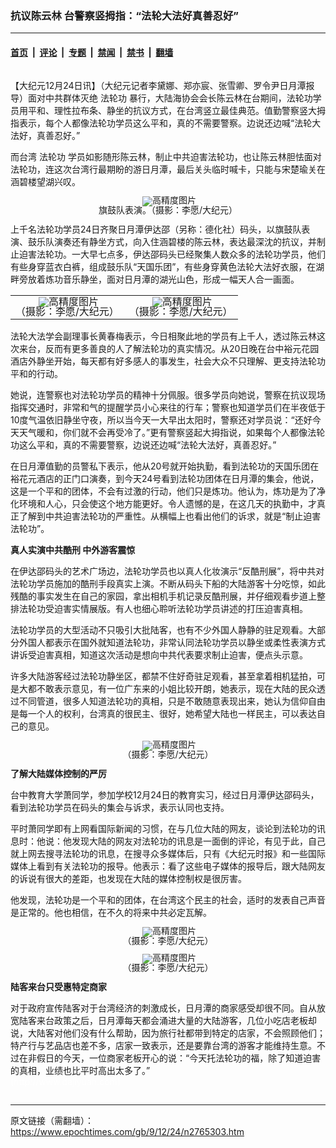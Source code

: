 ### 抗议陈云林 台警察竖拇指：“法轮大法好真善忍好”

---

#### [首页](../../../..?n2765303) &nbsp;|&nbsp; [评论](../../../../../epoch-comment?n2765303) &nbsp;|&nbsp; [专题](../../../../../epoch-special?n2765303) &nbsp;|&nbsp; [禁闻](../../../../../epoch-news?n2765303) &nbsp;|&nbsp; [禁书](../../../../../books?n2765303) &nbsp;|&nbsp; [翻墙](https://github.com/gfw-breaker/nogfw/blob/master/README.md?n2765303)


<div class="column" id="artbody" itemprop="articleBody">
 <!-- article content begin -->
 <p>
  【大纪元12月24日讯】（大纪元记者李黛娜、郑亦宸、张雪卿、罗令尹日月潭报导）面对中共群体灭绝
  <ok href="https://www.epochtimes.com/gb/tag/%E6%B3%95%E8%BD%AE%E5%8A%9F.html">
   法轮功
  </ok>
  暴行，大陆海协会会长陈云林在台期间，法轮功学员用平和、理性拉布条、静坐的抗议方式，在台湾竖立最佳典范。值勤警察竖大拇指表示，每个人都像法轮功学员这么平和，真的不需要警察。边说还边喊“法轮大法好，真善忍好。”
 </p>
 <p>
  而台湾
  <ok href="https://www.epochtimes.com/gb/tag/%E6%B3%95%E8%BD%AE%E5%8A%9F.html">
   法轮功
  </ok>
  学员如影随形陈云林，制止中共迫害法轮功，也让陈云林胆怯面对法轮功，连这次台湾行最期盼的游日月潭，最后关头临时喊卡，只能与宋楚瑜关在涵碧楼望湖兴叹。
 </p>
 <p>
  <!--image v 1.0-->
 </p>
 <div style="line-height: 90%; text-align: center;">
  <ok href=" https://i.epochtimes.com/assets/uploads/2016/04/912241031461665-450x301.jpg" rel="noreferrer noopener" target="_blank">
   <img alt="" class="size-medium wp-image-7606115" src="https://i.epochtimes.com/assets/uploads/2016/04/912241031461665-450x301.jpg" title=""/>
  </ok>
  <img alt="高精度图片" border="0" src="//www.epochtimes.com/images/highRes.jpg">
   <br/>
   <span class="bn12">
    旗鼓队表演。（摄影：李愿/大纪元）
   </span>
  </img>
 </div>
 <p>
  <!-- -->
 </p>
 <p>
  上千名法轮功学员24日齐聚日月潭伊达邵（另称：德化社）码头，以旗鼓队表演、鼓乐队演奏还有静坐方式，向入住涵碧楼的陈云林，表达最深沈的抗议，并制止迫害法轮功。一大早七点多，伊达邵码头已经聚集人数众多的法轮功学员，他们有些身穿蓝衣白裤，组成鼓乐队“天国乐团”，有些身穿黄色法轮大法好衣服，在湖畔旁放着炼功音乐静坐，面对日月潭的湖光山色，形成一幅天人合一画面。
 </p>
 <p>
  <!--image v 1.0-->
 </p>
 <table align="center" border="0">
  <tr valign="top">
   <td>
    <div style="line-height: 90%; text-align: center;">
     <ok href=" https://i.epochtimes.com/assets/uploads/2016/04/912241031471665-450x301.jpg" rel="noreferrer noopener" target="_blank">
      <img alt="" class="size-medium wp-image-7606116" src="https://i.epochtimes.com/assets/uploads/2016/04/912241031471665-450x301.jpg" title=""/>
     </ok>
     <img alt="高精度图片" border="0" src="//www.epochtimes.com/images/highRes.jpg">
      <br/>
      <span class="bn12">
       （摄影：李愿/大纪元）
      </span>
     </img>
    </div>
   </td>
   <td>
    <div style="line-height: 90%; text-align: center;">
     <ok href=" https://i.epochtimes.com/assets/uploads/2016/04/912241031481665-450x299.jpg" rel="noreferrer noopener" target="_blank">
      <img alt="" class="size-medium wp-image-7606117" src="https://i.epochtimes.com/assets/uploads/2016/04/912241031481665-450x299.jpg" title=""/>
     </ok>
     <img alt="高精度图片" border="0" src="//www.epochtimes.com/images/highRes.jpg">
      <br/>
      <span class="bn12">
       （摄影：李愿/大纪元）
      </span>
     </img>
    </div>
   </td>
  </tr>
 </table>
 <p>
  <!-- -->
 </p>
 <p>
  法轮大法学会副理事长黄春梅表示，今日相聚此地的学员有上千人，透过陈云林这次来台，反而有更多善良的人了解法轮功的真实情况。从20日晚在台中裕元花园酒店外静坐开始，每天都有好多感人的事发生，社会大众不只理解、更支持法轮功平和的行动。
 </p>
 <p>
  她说，连警察也对法轮功学员的精神十分佩服。很多学员向她说，警察在抗议现场指挥交通时，非常和气的提醒学员小心来往的行车；警察也知道学员们在半夜低于10度气温依旧静坐守夜，所以当今天一大早出太阳时，警察还对学员说：“还好今天天气暖和，你们就不会再受冷了。”更有警察竖起大拇指说，如果每个人都像法轮功这么平和，真的不需要警察，边说还边喊“法轮大法好，真善忍好。”
 </p>
 <p>
  在日月潭值勤的员警私下表示，他从20号就开始执勤，看到法轮功的天国乐团在裕花元酒店的正门口演奏，到今天24号看到法轮功团体在日月潭的集会，他说，这是一个平和的团体，不会有过激的行动，他们只是炼功。他认为，炼功是为了净化环境和人心，只会使这个地方能更好。令人遗憾的是，在这几天的执勤中，才真正了解到中共迫害法轮功的严重性。从横幅上也看出他们的诉求，就是“制止迫害法轮功”。
 </p>
 <p>
  <b>
   真人实演中共酷刑 中外游客震惊
  </b>
 </p>
 <p>
  在伊达邵码头的艺术广场边，法轮功学员也以真人化妆演示“反酷刑展”，将中共对法轮功学员施加的酷刑手段真实上演。不断从码头下船的大陆游客十分吃惊，如此残酷的事实发生在自己的家园，拿出相机手机记录反酷刑展，并仔细观看步道上整排法轮功受迫害实情展版。有人也细心聆听法轮功学员讲述的打压迫害真相。
 </p>
 <p>
  法轮功学员的大型活动不只吸引大批陆客，也有不少外国人静静的驻足观看。大部分外国人都表示在国外就知道法轮功，非常认同法轮功学员以静坐或柔性表演方式讲诉受迫害真相，知道这次活动是想向中共代表要求制止迫害，便点头示意。
 </p>
 <p>
  许多大陆游客经过法轮功静坐区，都禁不住好奇驻足观看，甚至拿着相机猛拍，可是大都不敢表示意见，有一位广东来的小姐比较开朗，她表示，现在大陆的民众透过不同管道，很多人知道法轮功的真相，只是不敢随意表现出来，她认为信仰自由是每一个人的权利，台湾真的很民主、很好，她希望大陆也一样民主，可以表达自己的意见。
  <br/>
  <!--image v 1.0-->
 </p>
 <div style="line-height: 90%; text-align: center;">
  <ok href=" https://i.epochtimes.com/assets/uploads/2016/04/912241031501665-450x299.jpg" rel="noreferrer noopener" target="_blank">
   <img alt="" class="size-medium wp-image-7606118" src="https://i.epochtimes.com/assets/uploads/2016/04/912241031501665-450x299.jpg" title=""/>
  </ok>
  <img alt="高精度图片" border="0" src="//www.epochtimes.com/images/highRes.jpg">
   <br/>
   <span class="bn12">
    （摄影：李愿/大纪元）
   </span>
  </img>
 </div>
 <p>
  <!-- -->
 </p>
 <p>
  <b>
   了解大陆媒体控制的严厉
  </b>
 </p>
 <p>
  台中教育大学萧同学，参加学校12月24日的教育实习，经过日月潭伊达邵码头，看到法轮功学员在码头的集会与诉求，表示认同也支持。
 </p>
 <p>
  平时萧同学即有上网看国际新闻的习惯，在与几位大陆的网友，谈论到法轮功的讯息时：他说：他发现大陆的网友对法轮功的讯息是一面倒的评论，有见于此，自己就上网去搜寻法轮功的讯息，在搜寻众多媒体后，只有《大纪元时报》和一些国际媒体上看到有关法轮功的报导。他表示：看了这些电子媒体的报导后，跟大陆网友的诉说有很大的差距，也发现在大陆的媒体控制权是很厉害。
 </p>
 <p>
  他发现，法轮功是一个平和的团体，在台湾这个民主的社会，适时的发表自己声音是正常的。他也相信，在不久的将来中共必定瓦解。
 </p>
 <p>
  <!--image v 1.0-->
 </p>
 <div style="line-height: 90%; text-align: center;">
  <ok href=" https://i.epochtimes.com/assets/uploads/2016/04/912241035051665-450x299.jpg" rel="noreferrer noopener" target="_blank">
   <img alt="" class="size-medium wp-image-7606119" src="https://i.epochtimes.com/assets/uploads/2016/04/912241035051665-450x299.jpg" title=""/>
  </ok>
  <img alt="高精度图片" border="0" src="//www.epochtimes.com/images/highRes.jpg">
   <br/>
   <span class="bn12">
    （摄影：李愿/大纪元）
   </span>
  </img>
 </div>
 <p>
  <!-- -->
 </p>
 <p>
  <!--image v 1.0-->
 </p>
 <div style="line-height: 90%; text-align: center;">
  <ok href=" https://i.epochtimes.com/assets/uploads/2016/04/912241035061665-450x299.jpg" rel="noreferrer noopener" target="_blank">
   <img alt="" class="size-medium wp-image-7606120" src="https://i.epochtimes.com/assets/uploads/2016/04/912241035061665-450x299.jpg" title=""/>
  </ok>
  <img alt="高精度图片" border="0" src="//www.epochtimes.com/images/highRes.jpg">
   <br/>
   <span class="bn12">
    （摄影：李愿/大纪元）
   </span>
  </img>
 </div>
 <p>
  <!-- -->
 </p>
 <p>
  <b>
   陆客来台只受惠特定商家
  </b>
 </p>
 <p>
  对于政府宣传陆客对于台湾经济的刺激成长，日月潭的商家感受却很不同。自从放宽陆客来台政策之后，日月潭每天都会涌进大量的大陆游客，几位小吃店老板却说，大陆客对他们没有什么帮助，因为旅行社都带到特定的店家，不会照顾他们；特产行与艺品店也差不多，店家一致表示，还是要靠台湾的游客才能维持生意。不过在非假日的今天，一位商家老板开心的说：“今天托法轮功的福，除了知道迫害的真相，业绩也比平时高出太多了。”
  <br/>
  <font color="#ffffff">
   (http://www.dajiyuan.com)
  </font>
 </p>
 <!-- article content end -->
</div>


---

原文链接（需翻墙）：https://www.epochtimes.com/gb/9/12/24/n2765303.htm